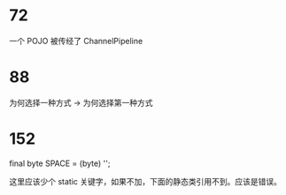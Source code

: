 # 72

一个 POJO 被传经了 ChannelPipeline

# 88

为何选择一种方式 -> 为何选择第一种方式

# 152

final byte SPACE = (byte) '';

这里应该少个 static 关键字，如果不加，下面的静态类引用不到。应该是错误。